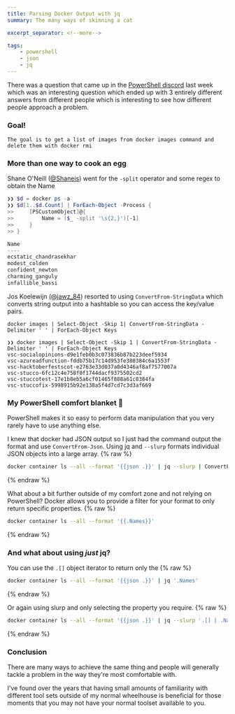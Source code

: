 ```yaml
---
title: Parsing Docker Output with jq
summary: The many ways of skinning a cat

excerpt_separator: <!--more-->

tags:
    - powershell
    - json
    - jq
---
```

There was a question that came up in the [PowerShell discord](https://aka.ms/psdiscord) last week which was an interesting question which ended up with 3 entirely different answers from different people which is interesting to see how different people approach a problem.

### Goal!

```
The goal is to get a list of images from docker images command and delete them with docker rmi
```

<!--more-->

### More than one way to cook an egg
Shane O'Neill ([@Shaneis](https://twitter.com/SOZDBA/)) went for the `-split` operator and some regex to obtain the Name

```powershell
❯❯ $d = docker ps -a
❯❯ $d[1..$d.Count] | ForEach-Object -Process {
>>     [PSCustomObject]@{
>>         Name = ($_ -split '\s{2,}')[-1]
>>     }
>> }

Name
----
ecstatic_chandrasekhar
modest_colden
confident_newton
charming_ganguly
infallible_bassi

```

Jos Koelewijn [(@jawz_84](https://twitter.com/Jawz_84/)) resorted to using `ConvertFrom-StringData` which converts string output into a hashtable so you can access the key/value pairs.

```
docker images | Select-Object -Skip 1| ConvertFrom-StringData -Delimiter ' ' | ForEach-Object Keys

❯❯ docker images | Select-Object -Skip 1 | ConvertFrom-StringData -Delimiter ' ' | ForEach-Object Keys
vsc-socialopinions-d9e1feb0b3c073836b87b223deef5934
vsc-azureadfunction-fddb75b17c14d953fe380384c6a1553f
vsc-hacktoberfestscot-e2763e33d037a0d4346af8af7577007a
vsc-stucco-6fc12c4e758f0f1744dacf9375502cd2
vsc-stuccotest-17e1b8eb5a6cf01465f888a61c8384fa
vsc-stuccofix-5998915b92e138a5f4d7cd7c3d3af669
```

### My PowerShell comfort blanket 🛌

PowerShell makes it so easy to perform data manipulation that you very rarely have to use anything else.

I knew that docker had JSON output so I just had the command output the format and use `ConvertFrom-Json`. Using jq and `--slurp` formats individual JSON objects into a large array.
{% raw %}
```bash
docker container ls --all --format '{{json .}}' | jq --slurp | ConvertFrom-Json | Select-Object -Property names
```
{% endraw %}

What about a bit further outside of my comfort zone and not relying on PowerShell? Docker allows you to provide a filter for your format to only return specific properties.
{% raw %}
```bash
docker container ls --all --format '{{.Names}}'
```
{% endraw %}

### And what about using _just_ jq?
You can use the `.[]` object iterator to return only the 
{% raw %}
```bash
docker container ls --all --format '{{json .}}' | jq '.Names'
```
{% endraw %}

Or again using slurp and only selecting the property you require.
{% raw %}
```bash
docker container ls --all --format '{{json .}}' | jq --slurp '.[] | .Names'
```
{% endraw %}

### Conclusion
There are many ways to achieve the same thing and people will generally tackle a problem in the way they're most comfortable with.

I've found over the years that having small amounts of familiarity with different tool sets outside of my normal wheelhouse is beneficial for those moments that you may not have your normal toolset available to you.